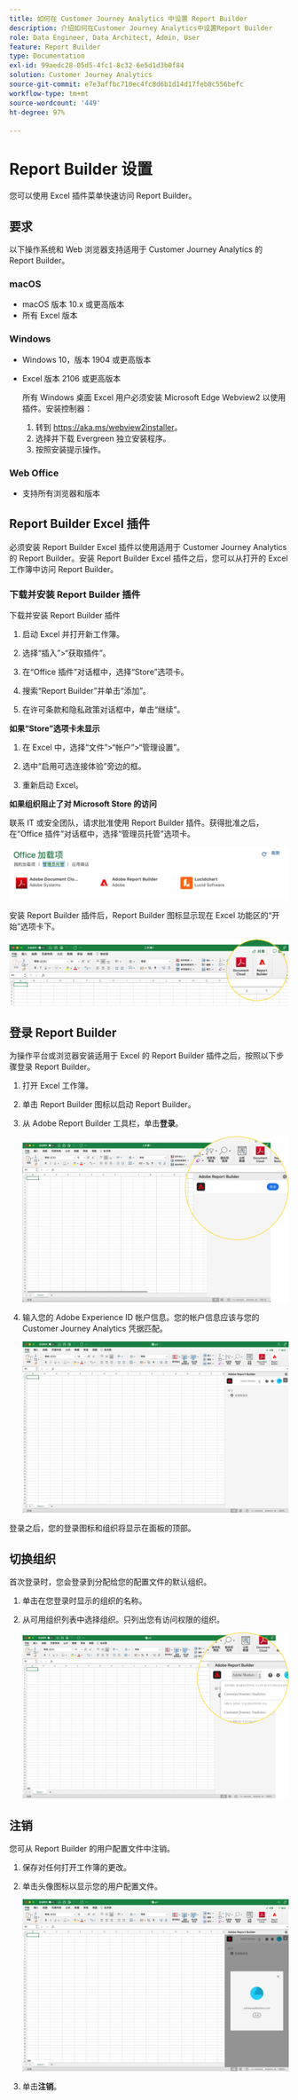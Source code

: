 ```yaml
---
title: 如何在 Customer Journey Analytics 中设置 Report Builder
description: 介绍如何在Customer Journey Analytics中设置Report Builder
role: Data Engineer, Data Architect, Admin, User
feature: Report Builder
type: Documentation
exl-id: 99aedc28-05d5-4fc1-8c32-6e5d1d3b0f84
solution: Customer Journey Analytics
source-git-commit: e7e3affbc710ec4fc8d6b1d14d17feb8c556befc
workflow-type: tm+mt
source-wordcount: '449'
ht-degree: 97%

---
```


# Report Builder 设置

您可以使用 Excel 插件菜单快速访问 Report Builder。

## 要求

以下操作系统和 Web 浏览器支持适用于 Customer Journey Analytics 的 Report Builder。

### macOS

- macOS 版本 10.x 或更高版本
- 所有 Excel 版本

### Windows

- Windows 10，版本 1904 或更高版本
- Excel 版本 2106 或更高版本

  所有 Windows 桌面 Excel 用户必须安装 Microsoft Edge Webview2 以使用插件。安装控制器：

   1. 转到 <https://aka.ms/webview2installer>。
   1. 选择并下载 Evergreen 独立安装程序。
   1. 按照安装提示操作。

### Web Office

- 支持所有浏览器和版本


## Report Builder Excel 插件

必须安装 Report Builder Excel 插件以使用适用于 Customer Journey Analytics 的 Report Builder。安装 Report Builder Excel 插件之后，您可以从打开的 Excel 工作簿中访问 Report Builder。

### 下载并安装 Report Builder 插件

下载并安装 Report Builder 插件

1. 启动 Excel 并打开新工作簿。

1. 选择“插入”>“获取插件”。

1. 在“Office 插件”对话框中，选择“Store”选项卡。

1. 搜索“Report Builder”并单击“添加”。

1. 在许可条款和隐私政策对话框中，单击“继续”。

**如果“Store”选项卡未显示**

1. 在 Excel 中，选择“文件”>“帐户”>“管理设置”。

1. 选中“启用可选连接体验”旁边的框。

1. 重新启动 Excel。

**如果组织阻止了对 Microsoft Store 的访问**

联系 IT 或安全团队，请求批准使用 Report Builder 插件。获得批准之后，在“Office 插件”对话框中，选择“管理员托管”选项卡。

![](./assets/image1.png)

安装 Report Builder 插件后，Report Builder 图标显示现在 Excel 功能区的“开始”选项卡下。

![](./assets/rb_app_icon.png)

## 登录 Report Builder

为操作平台或浏览器安装适用于 Excel 的 Report Builder 插件之后，按照以下步骤登录 Report Builder。

1. 打开 Excel 工作簿。

1. 单击 Report Builder 图标以启动 Report Builder。

1. 从 Adobe Report Builder 工具栏，单击&#x200B;**登录**。

   ![](./assets/rb_login.png)

1. 输入您的 Adobe Experience ID 帐户信息。您的帐户信息应该与您的 Customer Journey Analytics 凭据匹配。

   ![](./assets/image4.png)

登录之后，您的登录图标和组织将显示在面板的顶部。

## 切换组织

首次登录时，您会登录到分配给您的配置文件的默认组织。

1. 单击在您登录时显示的组织的名称。

1. 从可用组织列表中选择组织。只列出您有访问权限的组织。

   ![](./assets/image5.png)

## 注销

您可从 Report Builder 的用户配置文件中注销。

1. 保存对任何打开工作簿的更改。

1. 单击头像图标以显示您的用户配置文件。

   ![](./assets/image6.png)

1. 单击&#x200B;**注销**。
